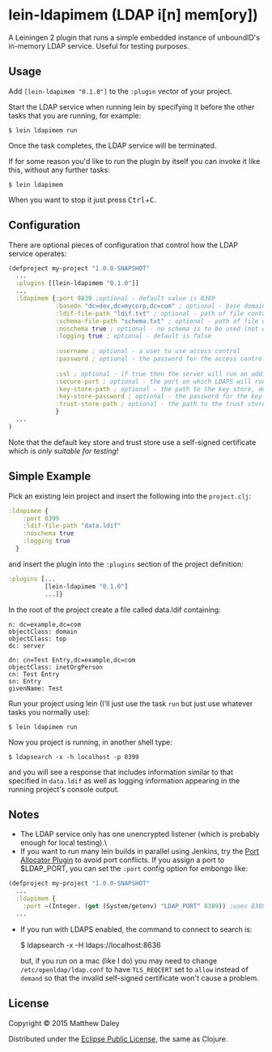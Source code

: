 # lein-ldapimem (LDAP i[n] mem[ory])

A Leiningen 2 plugin that runs a simple embedded instance of unboundID's in-memory LDAP service. Useful for testing purposes.

## Usage

Add `[lein-ldapimem "0.1.0"]` to the `:plugin` vector of your project.

Start the LDAP service when running lein by specifying it before the other tasks that you are running, for example:

    $ lein ldapimem run
    
Once the task completes, the LDAP service will be terminated.

If for some reason you'd like to run the plugin by itself you can invoke it like this, without any further tasks:

    $ lein ldapimem

When you want to stop it just press <kbd>Ctrl</kbd>+<kbd>C</kbd>.

## Configuration

There are optional pieces of configuration that control how the LDAP service operates:

```clojure
(defproject my-project "1.0.0-SNAPSHOT"
  ...
  :plugins [[lein-ldapimem "0.1.0"]]
  ...
  :ldapimem {:port 9839 ;optional - default value is 8389
             :basedn "dc=dev,dc=mycorp,dc=com" ; optional - base domain, default is "dc=example,dc=com"
             :ldif-file-path "ldif.txt" ; optional - path of file containing valid LDIF data
             :schema-file-path "schema.txt" ; optional - path of file containing the schema
             :noschema true ; optional - no schema is to be used (not even the default one)
             :logging true ; optional - default is false
             
             :username ; optional - a user to use access control
             :password ; optional - the password for the access control user
             
             :ssl ; optional - if true then the server will run an additional LDAPS listener using SSL
             :secure-port ; optional - the port on which LDAPS will run (default 8636)
             :key-store-path ; optional - the path to the key store, default "resources/keystore.jks"
             :key-store-password ; optional - the password for the key store, default is "password"
             :trust-store-path ; optional - the path to the trust store, default "resources/truststore.jks"
             }
  ...
)
```

Note that the default key store and trust store use a self-signed certificate which is _only suitable for testing!_

## Simple Example

Pick an existing lein project and insert the following into the `project.clj`:

```clojure
:ldapimem {
    :port 8399
    :ldif-file-path "data.ldif"
    :noschema true
    :logging true
  }
```

and insert the plugin into the `:plugins` section of the project definition:

```clojure
:plugins [...
          [lein-ldapimem "0.1.0"]
          ...]}
```

In the root of the project create a file called data.ldif containing:

```
n: dc=example,dc=com
objectClass: domain
objectClass: top
dc: server

dn: cn=Test Entry,dc=example,dc=com
objectClass: inetOrgPerson
cn: Test Entry
sn: Entry
givenName: Test
```

Run your project using lein (I'll just use the task `run` but just use whatever tasks you normally use):

    $ lein ldapimem run

Now you project is running, in another shell type:

    $ ldapsearch -x -h localhost -p 8399

and you will see a response that includes information similar to that specified in `data.ldif` as well as logging information appearing in the running project's console output.

## Notes

* The LDAP service only has one unencrypted listener (which is probably enough for local testing).\
* If you want to run many lein builds in parallel using Jenkins, try the [Port Allocator Plugin](https://wiki.jenkins-ci.org/display/JENKINS/Port+Allocator+Plugin) to avoid port conflicts. If you assign a port to $LDAP_PORT, you can set the `:port` config option for embongo like:

```clojure
(defproject my-project "1.0.0-SNAPSHOT"
  ...
  :ldapimem {
    :port ~(Integer. (get (System/getenv) "LDAP_PORT" 8389)) ;uses 8389 if env variable not set
  ...
```

* If you run with LDAPS enabled, the command to connect to search is:

    $ ldapsearch -x -H ldaps://localhost:8636
    
  but, if you run on a mac (like I do) you may need to change `/etc/openldap/ldap.conf` to have `TLS_REQCERT` set to `allow` instead of `demand` so that the invalid self-signed certificate won't cause a problem.

## License

Copyright © 2015 Matthew Daley

Distributed under the [Eclipse Public License](http://www.eclipse.org/legal/epl-v10.html), the same as Clojure.

